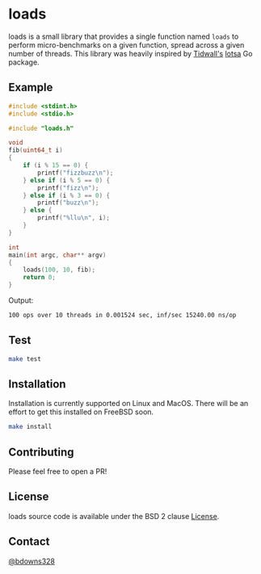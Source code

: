 # loads

loads is a small library that provides a single function named `loads` to perform micro-benchmarks on a given function, spread across a given number of threads. This library was heavily inspired by [Tidwall's](github.com/tidwall) [lotsa](github.com/tidwall/lotsa) Go package.

## Example 

```c
#include <stdint.h>
#include <stdio.h>

#include "loads.h"

void
fib(uint64_t i)
{
    if (i % 15 == 0) {
        printf("fizzbuzz\n");
    } else if (i % 5 == 0) {
        printf("fizz\n");
    } else if (i % 3 == 0) {
        printf("buzz\n");
    } else {
        printf("%llu\n", i);
    }
}

int
main(int argc, char** argv)
{
    loads(100, 10, fib);
    return 0;
}
```

Output: 

```sh
100 ops over 10 threads in 0.001524 sec, inf/sec 15240.00 ns/op
```

## Test

```sh
make test
```

## Installation

Installation is currently supported on Linux and MacOS. There will be an effort to get this installed on FreeBSD soon.

```sh
make install
```

## Contributing

Please feel free to open a PR!

## License

loads source code is available under the BSD 2 clause [License](/LICENSE).

## Contact

[@bdowns328](http://twitter.com/bdowns328)
